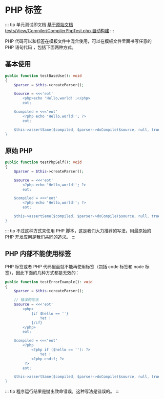 # PHP 标签

::: tip 单元测试即文档
[基于原始文档 tests/View/Compiler/CompilerPhpTest.php 自动构建](https://github.com/hunzhiwange/framework/blob/master/tests/View/Compiler/CompilerPhpTest.php)
:::
    
PHP 代码可以和标签在模板文件中混合使用，可以在模板文件里面书写任意的 PHP 语句代码 ，包括下面两种方式。


## 基本使用


``` php
public function testBaseUse(): void
{
    $parser = $this->createParser();

    $source = <<<'eot'
        <php>echo 'Hello,world!';</php>
        eot;

    $compiled = <<<'eot'
        <?php echo 'Hello,world!'; ?>
        eot;

    $this->assertSame($compiled, $parser->doCompile($source, null, true));
}
```
    

## 原始 PHP


``` php
public function testPhpSelf(): void
{
    $parser = $this->createParser();

    $source = <<<'eot'
        <?php echo 'Hello,world!'; ?>
        eot;

    $compiled = <<<'eot'
        <?php echo 'Hello,world!'; ?>
        eot;

    $this->assertSame($compiled, $parser->doCompile($source, null, true));
}
```
    
::: tip
不过这种方式来使用 PHP 脚本，这是我们大力推荐的写法，用最原始的 PHP 开发应用是我们共同的追求。
:::
    
## PHP 内部不能使用标签

PHP 标签或者 PHP 代码里面就不能再使用标签（包括 code 标签和 node 标签），因此下面的几种方式都是无效的：

``` php
public function testErrorExample(): void
{
    $parser = $this->createParser();

    // 错误的写法
    $source = <<<'eot'
        <php>
            {if $hello == ''}
                Yet !
            {/if}
        </php>
        eot;

    $compiled = <<<'eot'
        <?php 
            <?php if ($hello == ''): ?>
                Yet !
            <?php endif; ?>
         ?>
        eot;

    $this->assertSame($compiled, $parser->doCompile($source, null, true));
}
```
    
::: tip
程序运行结果是抛出致命错误，这种写法是错误的。
:::